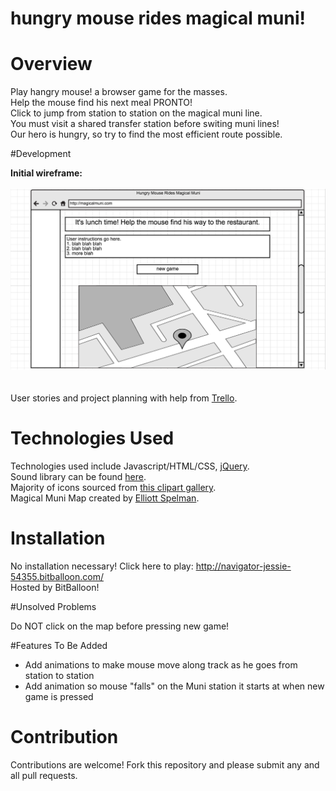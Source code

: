 # hungry mouse rides magical muni!

# Overview

Play hangry mouse! a browser game for the masses.
<br>Help the mouse find his next meal PRONTO!
<br>Click to jump from station to station on the magical muni line.
<br>You must visit a shared transfer station before switing muni lines!
<br>Our hero is hungry, so try to find the most efficient route possible.

#Development

<b>Initial wireframe:</b>
<br>
<br>
<img src="images/wireframe.png">
<br>
<br>
<br>
User stories and project planning with help from <a href="https://trello.com/b/TQUPx8Tq/to-do-browsergame">Trello</a>.

# Technologies Used

Technologies used include Javascript/HTML/CSS, <a href="http://jquery.com/">jQuery</a>.
<br>Sound library can be found <a href="http://www.findsounds.com/help1.html">here</a>.
<br>Majority of icons sourced from <a href="http://www.clker.com/">this clipart gallery</a>.
<br>Magical Muni Map created by <a href="http://www.ebspelman.com/">Elliott Spelman</a>.

# Installation

No installation necessary! Click here to play: http://navigator-jessie-54355.bitballoon.com/
<br>Hosted by BitBalloon!

#Unsolved Problems

Do NOT click on the map before pressing new game!

#Features To Be Added

<ul>
	<li>Add animations to make mouse move along track as he goes from station to station</li>
	<li>Add animation so mouse "falls" on the Muni station it starts at when new game is pressed</li>
</ul>

# Contribution

Contributions are welcome! Fork this repository and please submit any and all pull requests.
